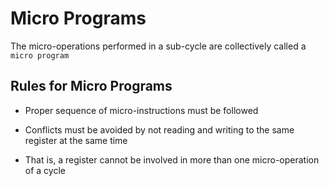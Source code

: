 # Micro Programs

The micro-operations performed in a sub-cycle are collectively called a
`micro program`

## Rules for Micro Programs

- Proper sequence of micro-instructions must be followed

- Conflicts must be avoided by not reading and writing to the same register at
the same time

- That is, a register cannot be involved in more than one micro-operation of a
cycle
